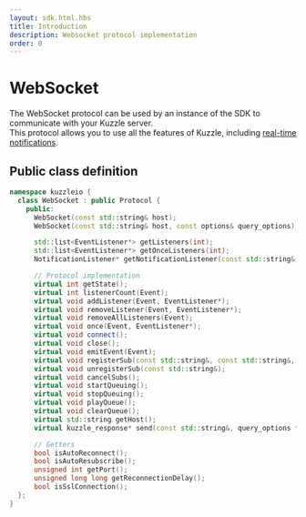 ```yaml
---
layout: sdk.html.hbs
title: Introduction
description: Websocket protocol implementation
order: 0
---
```


# WebSocket

The WebSocket protocol can be used by an instance of the SDK to communicate with your Kuzzle server.  
This protocol allows you to use all the features of Kuzzle, including [real-time notifications](/sdk/cpp/1/realtime-notifications).

## Public class definition

```cpp
namespace kuzzleio {
  class WebSocket : public Protocol {
    public:
      WebSocket(const std::string& host);
      WebSocket(const std::string& host, const options& query_options);

      std::list<EventListener*> getListeners(int);
      std::list<EventListener*> getOnceListeners(int);
      NotificationListener* getNotificationListener(const std::string&);

      // Protocol implementation
      virtual int getState();
      virtual int listenerCount(Event);
      virtual void addListener(Event, EventListener*);
      virtual void removeListener(Event, EventListener*);
      virtual void removeAllListeners(Event);
      virtual void once(Event, EventListener*);
      virtual void connect();
      virtual void close();
      virtual void emitEvent(Event);
      virtual void registerSub(const std::string&, const std::string&, const std::string&, bool, NotificationListener*);
      virtual void unregisterSub(const std::string&);
      virtual void cancelSubs();
      virtual void startQueuing();
      virtual void stopQueuing();
      virtual void playQueue();
      virtual void clearQueue();
      virtual std::string getHost();
      virtual kuzzle_response* send(const std::string&, query_options *, const std::string&);

      // Getters
      bool isAutoReconnect();
      bool isAutoResubscribe();
      unsigned int getPort();
      unsigned long long getReconnectionDelay();
      bool isSslConnection();
  };
}
```
